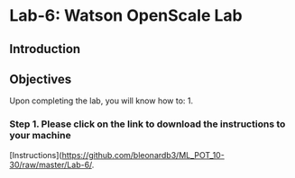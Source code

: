 # Lab-6: Watson OpenScale Lab

## Introduction


## Objectives 

Upon completing the lab, you will know how to:
1. 

### Step 1. Please click on the link to download the instructions to your machine

[Instructions](https://github.com/bleonardb3/ML_POT_10-30/raw/master/Lab-6/.


